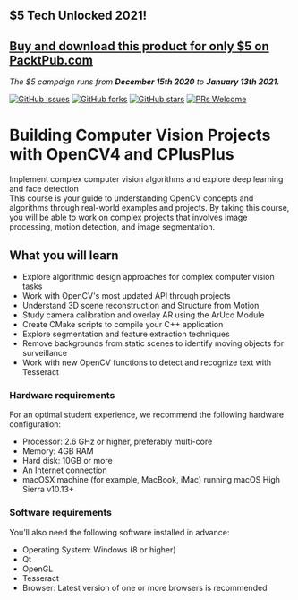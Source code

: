 ## $5 Tech Unlocked 2021!
[Buy and download this product for only $5 on PacktPub.com](https://www.packtpub.com/)
-----
*The $5 campaign         runs from __December 15th 2020__ to __January 13th 2021.__*

[![GitHub issues](https://img.shields.io/github/issues/PacktPublishing/Building-Computer-Vision-Projects-with-OpenCV4-and-CPlusPlus.svg)](https://github.com/PacktPublishing/Building-Computer-Vision-Projects-with-OpenCV4-and-CPlusPlus/issues)
[![GitHub forks](https://img.shields.io/github/forks/PacktPublishing/Building-Computer-Vision-Projects-with-OpenCV4-and-CPlusPlus.svg)](https://github.com/PacktPublishing/Building-Computer-Vision-Projects-with-OpenCV4-and-CPlusPlus/network)
[![GitHub stars](https://img.shields.io/github/stars/PacktPublishing/Building-Computer-Vision-Projects-with-OpenCV4-and-CPlusPlus.svg)](https://github.com/PacktPublishing/Building-Computer-Vision-Projects-with-OpenCV4-and-CPlusPlus/stargazers)
[![PRs Welcome](https://img.shields.io/badge/PRs-welcome-brightgreen.svg)](https://github.com/PacktPublishing/Building-Computer-Vision-Projects-with-OpenCV4-and-CPlusPlus/pulls)



# Building Computer Vision Projects with OpenCV4 and CPlusPlus
Implement complex computer vision algorithms and explore deep learning and face detection	
This course is your guide to understanding OpenCV concepts and algorithms through real-world examples and projects. By taking this course, you will be able to work on complex projects that involves image processing, motion detection, and image segmentation.


## What you will learn
* Explore algorithmic design approaches for complex computer vision tasks
* Work with OpenCV's most updated API through projects
* Understand 3D scene reconstruction and Structure from Motion 
* Study camera calibration and overlay AR using the ArUco Module
* Create CMake scripts to compile your C++ application
* Explore segmentation and feature extraction techniques
* Remove backgrounds from static scenes to identify moving objects for surveillance
* Work with new OpenCV functions to detect and recognize text with Tesseract


### Hardware requirements
For an optimal student experience, we recommend the following hardware configuration:
* Processor: 2.6 GHz or higher, preferably multi-core
* Memory: 4GB RAM
* Hard disk: 10GB or more
* An Internet connection
* macOSX machine (for example, MacBook, iMac) running macOS High Sierra v10.13+



### Software requirements
You’ll also need the following software installed in advance:
* Operating System: Windows (8 or higher)
* Qt
* OpenGL
* Tesseract
* Browser: Latest version of one or more browsers is recommended





